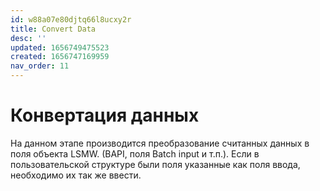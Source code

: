 ```yaml
---
id: w88a07e80djtq66l8ucxy2r
title: Convert Data
desc: ''
updated: 1656749475523
created: 1656747169959
nav_order: 11
---
```


# Конвертация данных

На данном этапе производится преобразование считанных данных в поля объекта LSMW. (BAPI, поля Batch input и т.п.). Если в пользовательской структуре были поля указанные как поля ввода, необходимо их так же ввести.
